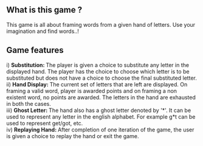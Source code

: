 <h2>What is this game ?</h2>
This game is all about framing words from a given hand of letters. Use your imagination and find words..!<br>
<h2>Game features</h2>
i) <b>Substitution: </b> The player is given a choice to substitute any letter in the displayed hand. The player has the choice to choose which letter is to be substituted but does not have a choice to choose the final substituted letter.
ii) <b>Hand Display: </b> The current set of letters that are left are displayed. On framing a valid word, player is awarded points and on framing a non existent word, no points are awarded. The letters in the hand are exhausted in both the cases.<br>
iii) <b>Ghost Letter: </b> The hand also has a ghost letter denoted by '*'. It can be used to represent any letter in the english alphabet. For example g*t can be used to represent get/got, etc.<br>
iv) <b>Replaying Hand: </b> After completion of one iteration of the game, the user is given a choice to replay the hand or exit the game.
